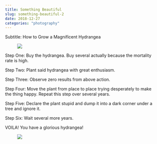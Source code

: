 ```yaml
---
title: Something Beautiful
slug: something-beautiful-2
date: 2018-12-27
categories: "photography"
---
```


<p>Subtitle: How to Grow a Magnificent Hydrangea</p>



<figure class="wp-block-image"><img src="http://res.cloudinary.com/dy6grlu8z/image/upload/v1558841529/hz4mhkphg1m54opbev3w.jpg"/></figure>



<p>Step One: Buy the hydrangea. Buy several actually because the mortality rate is high.</p>



<p>Step Two: Plant said hydrangea with great enthusiasm.</p>



<p>Step Three: Observe zero results from above action.</p>



<p>Step Four: Move the plant from place to place trying desperately to make the thing happy. Repeat this step over several years.</p>



<p>Step Five: Declare the plant stupid and dump it into a dark corner under a tree and ignore it.</p>



<p>Step Six: Wait several more years.</p>



<p>VOILA! You have a glorious hydrangea!</p>



<figure class="wp-block-image"><img src="http://res.cloudinary.com/dy6grlu8z/image/upload/v1558841530/egyeitggaw40cyvtcslw.jpg"/></figure>







